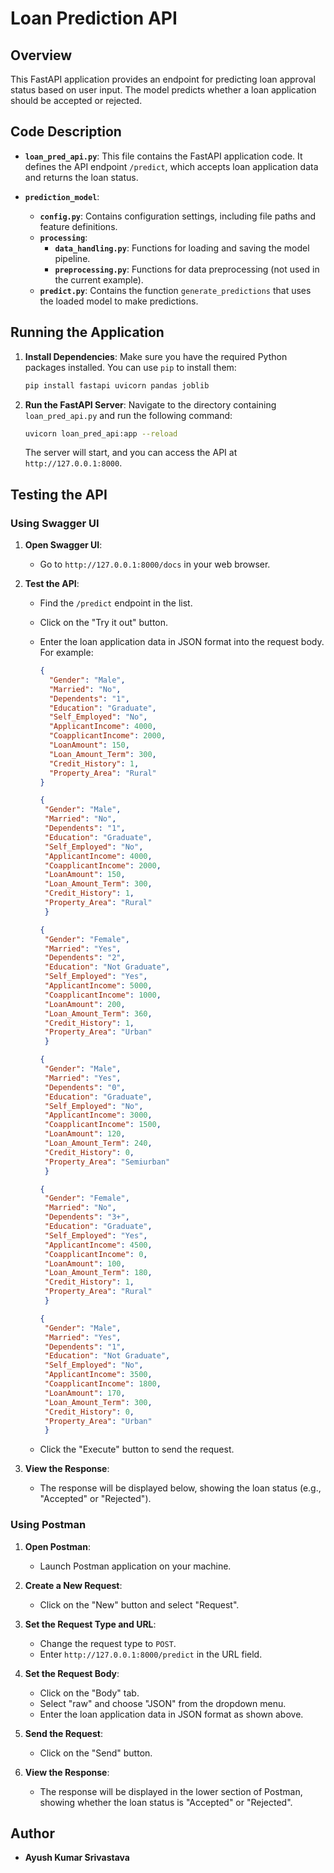 # Loan Prediction API

## Overview

This FastAPI application provides an endpoint for predicting loan approval status based on user input. The model predicts whether a loan application should be accepted or rejected. 

## Code Description

- **`loan_pred_api.py`**: This file contains the FastAPI application code. It defines the API endpoint `/predict`, which accepts loan application data and returns the loan status.

- **`prediction_model`**:
  - **`config.py`**: Contains configuration settings, including file paths and feature definitions.
  - **`processing`**:
    - **`data_handling.py`**: Functions for loading and saving the model pipeline.
    - **`preprocessing.py`**: Functions for data preprocessing (not used in the current example).
  - **`predict.py`**: Contains the function `generate_predictions` that uses the loaded model to make predictions.

## Running the Application

1. **Install Dependencies**: Make sure you have the required Python packages installed. You can use `pip` to install them:
    ```bash
    pip install fastapi uvicorn pandas joblib
    ```

2. **Run the FastAPI Server**:
    Navigate to the directory containing `loan_pred_api.py` and run the following command:
    ```bash
    uvicorn loan_pred_api:app --reload
    ```

    The server will start, and you can access the API at `http://127.0.0.1:8000`.

## Testing the API

### Using Swagger UI

1. **Open Swagger UI**:
   - Go to `http://127.0.0.1:8000/docs` in your web browser.

2. **Test the API**:
   - Find the `/predict` endpoint in the list.
   - Click on the "Try it out" button.
   - Enter the loan application data in JSON format into the request body. For example:
     ```json
     {
       "Gender": "Male",
       "Married": "No",
       "Dependents": "1",
       "Education": "Graduate",
       "Self_Employed": "No",
       "ApplicantIncome": 4000,
       "CoapplicantIncome": 2000,
       "LoanAmount": 150,
       "Loan_Amount_Term": 300,
       "Credit_History": 1,
       "Property_Area": "Rural"
     }
     ```

     ```json
     {
      "Gender": "Male",
      "Married": "No",
      "Dependents": "1",
      "Education": "Graduate",
      "Self_Employed": "No",
      "ApplicantIncome": 4000,
      "CoapplicantIncome": 2000,
      "LoanAmount": 150,
      "Loan_Amount_Term": 300,
      "Credit_History": 1,
      "Property_Area": "Rural"
      }

     ```

     ```json
     {
      "Gender": "Female",
      "Married": "Yes",
      "Dependents": "2",
      "Education": "Not Graduate",
      "Self_Employed": "Yes",
      "ApplicantIncome": 5000,
      "CoapplicantIncome": 1000,
      "LoanAmount": 200,
      "Loan_Amount_Term": 360,
      "Credit_History": 1,
      "Property_Area": "Urban"
      }

     ```

     ```json
     {
      "Gender": "Male",
      "Married": "Yes",
      "Dependents": "0",
      "Education": "Graduate",
      "Self_Employed": "No",
      "ApplicantIncome": 3000,
      "CoapplicantIncome": 1500,
      "LoanAmount": 120,
      "Loan_Amount_Term": 240,
      "Credit_History": 0,
      "Property_Area": "Semiurban"
      }

     ```

     ```json
     {
      "Gender": "Female",
      "Married": "No",
      "Dependents": "3+",
      "Education": "Graduate",
      "Self_Employed": "Yes",
      "ApplicantIncome": 4500,
      "CoapplicantIncome": 0,
      "LoanAmount": 100,
      "Loan_Amount_Term": 180,
      "Credit_History": 1,
      "Property_Area": "Rural"
      }

     ```

     ```json
     {
      "Gender": "Male",
      "Married": "Yes",
      "Dependents": "1",
      "Education": "Not Graduate",
      "Self_Employed": "No",
      "ApplicantIncome": 3500,
      "CoapplicantIncome": 1800,
      "LoanAmount": 170,
      "Loan_Amount_Term": 300,
      "Credit_History": 0,
      "Property_Area": "Urban"
      }

     ```

     
   - Click the "Execute" button to send the request.

3. **View the Response**:
   - The response will be displayed below, showing the loan status (e.g., "Accepted" or "Rejected").

### Using Postman

1. **Open Postman**:
   - Launch Postman application on your machine.

2. **Create a New Request**:
   - Click on the "New" button and select "Request".

3. **Set the Request Type and URL**:
   - Change the request type to `POST`.
   - Enter `http://127.0.0.1:8000/predict` in the URL field.

4. **Set the Request Body**:
   - Click on the "Body" tab.
   - Select "raw" and choose "JSON" from the dropdown menu.
   - Enter the loan application data in JSON format as shown above.

5. **Send the Request**:
   - Click on the "Send" button.

6. **View the Response**:
   - The response will be displayed in the lower section of Postman, showing whether the loan status is "Accepted" or "Rejected".

## Author

- **Ayush Kumar Srivastava**
